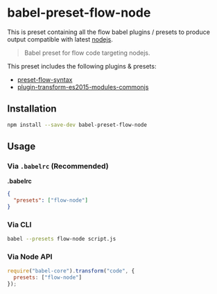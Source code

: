 # babel-preset-flow-node

This is preset containing all the flow babel plugins / presets to produce output compatible with latest [nodejs].

> Babel preset for flow code targeting nodejs.


This preset includes the following plugins & presets:

- [preset-flow-syntax][]
- [plugin-transform-es2015-modules-commonjs][]


## Installation

```sh
npm install --save-dev babel-preset-flow-node
```

## Usage

### Via `.babelrc` (Recommended)

**.babelrc**

```json
{
  "presets": ["flow-node"]
}
```

### Via CLI

```sh
babel --presets flow-node script.js
```

### Via Node API

```javascript
require("babel-core").transform("code", {
  presets: ["flow-node"]
});
```

[nodejs]:https://nodejs.org/en/
[preset-flow-syntax]:https://github.com/Gozala/babel-preset-flow-syntax
[plugin-transform-es2015-modules-commonjs]:
[transform-class-properties]:http://babeljs.io/docs/plugins/transform-es2015-modules-commonjs/